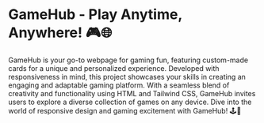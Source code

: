 # **GameHub - Play Anytime, Anywhere! 🎮🌐**

GameHub is your go-to webpage for gaming fun, featuring custom-made cards for a unique and personalized experience. Developed with responsiveness in mind,
this project showcases your skills in creating an engaging and adaptable gaming platform. With a seamless blend of creativity and functionality using HTML and Tailwind CSS, GameHub invites users to 
explore a diverse collection of games on any device. Dive into the world of responsive design and gaming excitement with GameHub! 🕹️🚀
